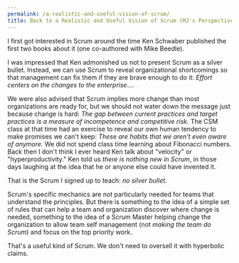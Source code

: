 ```yaml
---
permalink: /a-realistic-and-useful-vision-of-scrum/
title: Back to a Realistic and Useful Vision of Scrum (MJ's Perspective Only)
---
```

I first got interested in Scrum around the time Ken Schwaber published the first two books about it (one co-authored with Mike Beedle).

I was impressed that Ken admonished us not to present Scrum as a silver bullet.   Instead, we can use Scrum to reveal organizational shortcomings so that management can fix them if they are brave enough to do it: _Effort centers on the changes to the enterprise_....

We were also advised that Scrum implies more change than most organizations are ready for, but we should not water down the message just because change is hard: _The gap between current practices and target practices is a measure of incompetence and competitive risk._ The CSM class at that time had an exercise to reveal our own human tendency to make promises we can't keep: _These are habits that we aren't even aware of anymore._ We did not spend class time learning about Fibonacci numbers.  Back then I don't think I ever heard Ken talk about "velocity" or "hyperproductivity."  Ken told us _there is nothing new in Scrum_, in those days laughing at the idea that he or anyone else could have invented it.

That is the Scrum I signed up to teach: _no silver bullet_.   

Scrum's specific mechanics are not particularly needed for teams that understand the principles.  But there is something to the idea of a simple set of rules that can help a team and organization discover where change is needed, something to the idea of a Scrum Master helping change the organization to allow team self management (not *making the team do Scrum*) and focus on the top priority work.  

That's a useful kind of Scrum.  We don't need to oversell it with hyperbolic claims.
